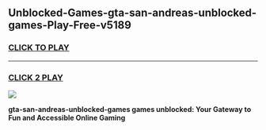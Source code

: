 
## Unblocked-Games-gta-san-andreas-unblocked-games-Play-Free-v5189
<h3>
<a href="https://premium76.site?title=gta-san-andreas-unblocked-games&ref=24M">CLICK TO PLAY</a></h3>
<hr>

<h3>
<a href="https://premium76.site?title=gta-san-andreas-unblocked-games&ref=24M">CLICK 2 PLAY</a>
  
</h3>

<a href="https://premium76.site?title=gta-san-andreas-unblocked-games&ref=24M"><img src="https://clearcache.store/games.png"></a>


**gta-san-andreas-unblocked-games games unblocked: Your Gateway to Fun and Accessible Online Gaming**
